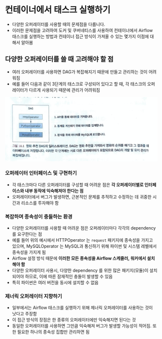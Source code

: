 # 컨테이너에서 태스크 실행하기
- 다양한 오퍼레이터를 사용할 때의 문제점을 다룹니다.
- 이러한 문제점을 고려하여 도커 및 쿠버네티스를 사용하여 컨테이너에서 Airflow 태스크를 실행하는 방법과 컨테이너 접근 방식이 가져올 수 있는 몇가지 이점에 대해서 알아봄

## 다양한 오퍼레이터를 쓸 때 고려해야 할 점
- 여러 오퍼레이터를 사용하면 DAG가 복잡해지기 때문에 만들고 관리하는 것이 어려워짐
- 예를 들어 다음과 같이 3단계의 태스크로 구성되어 있다고 할 때, 각 태스크의 오퍼레이터가 다르게 사용되기 때문에 관리가 어려워짐

![img](https://github.com/koni114/TIL/blob/master/Data-Engineering/contents/apache-airflow/img/airflow_35.png)

### 오퍼레이터 인터페이스 및 구현하기
- 각 태스크마다 다른 오퍼레이터를 구성할 때 어려운 점은 <b>각 오퍼레이터별로 인터페이스와 내부 동작에 익숙해져야 한다는 점</b>
- 오퍼레이터에서 버그가 발생하면, 근본적인 문제를 추적하고 수정하는 데 귀중한 시간과 리소스를 투자해야 함

### 복잡하며 종속성이 충돌하는 환경
- 다양한 오퍼레이터를 사용할 때 어려운 점은 오퍼레이터마다 각각의 dependency 를 요구한다는 점
- 예를 들어 위의 예시에서 HTTPOperator 는 `request` 패키지에 종속성을 가지고 있으며, MySQLOperator 는 MySQL과 통신하기 위해 파이썬 및 시스템 레벨에서 종속성을 가지게 됨
- Airflow 설정 방식 때문에 <b>이러한 모든 종속성을 Airflow 스케줄러, 워커에서 설치해야 함</b>
- 다양한 오퍼레이터 사용시, 다양한 dependency 를 위한 많은 패키지(모듈)이 설치되어야 하므로, 이에 따른 잠재적인 충돌이 발생할 수 있음
- 특히 파이썬은 여러 버전을 동시에 설치할 수 없음

### 제너릭 오퍼레이터 지향하기
- 일부에서는 Airflow 태스크를 실행하기 위해 제너릭 오퍼레이터를 사용하는 것이 낫다고 주장함
- 이 접근 방식의 장점은 한 종류의 오퍼레이터에만 익숙해지면 된다는 것
- 동일한 오퍼레이터를 사용하면 그만큼 익숙해져 버그가 발생할 가능성이 적어짐. 또한 필요한 하나의 종속성 집합만 관리하면 됨